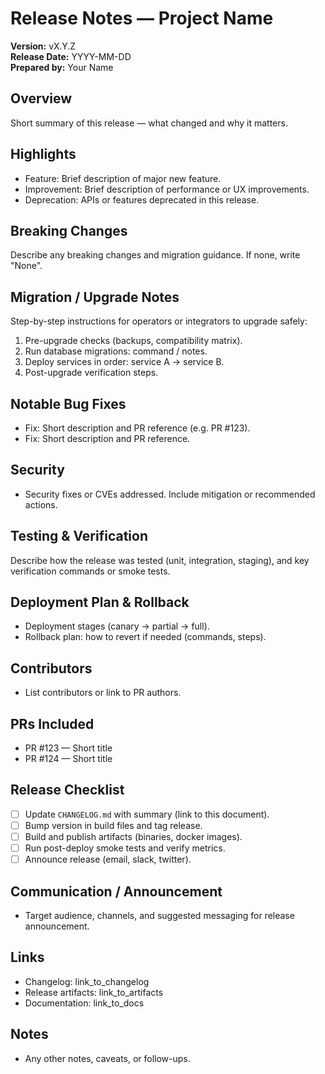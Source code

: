 # Release Notes — Project Name

**Version:** vX.Y.Z  
**Release Date:** YYYY-MM-DD  
**Prepared by:** Your Name

## Overview

Short summary of this release — what changed and why it matters.

## Highlights

- Feature: Brief description of major new feature.
- Improvement: Brief description of performance or UX improvements.
- Deprecation: APIs or features deprecated in this release.

## Breaking Changes

Describe any breaking changes and migration guidance. If none, write "None".

## Migration / Upgrade Notes

Step-by-step instructions for operators or integrators to upgrade safely:

1. Pre-upgrade checks (backups, compatibility matrix).
2. Run database migrations: command / notes.
3. Deploy services in order: service A → service B.
4. Post-upgrade verification steps.

## Notable Bug Fixes

- Fix: Short description and PR reference (e.g. PR #123).
- Fix: Short description and PR reference.

## Security

- Security fixes or CVEs addressed. Include mitigation or recommended actions.

## Testing & Verification

Describe how the release was tested (unit, integration, staging), and key verification commands or smoke tests.

## Deployment Plan & Rollback

- Deployment stages (canary → partial → full).
- Rollback plan: how to revert if needed (commands, steps).

## Contributors

- List contributors or link to PR authors.

## PRs Included

- PR #123 — Short title
- PR #124 — Short title

## Release Checklist

- [ ] Update `CHANGELOG.md` with summary (link to this document).
- [ ] Bump version in build files and tag release.
- [ ] Build and publish artifacts (binaries, docker images).
- [ ] Run post-deploy smoke tests and verify metrics.
- [ ] Announce release (email, slack, twitter).

## Communication / Announcement

- Target audience, channels, and suggested messaging for release announcement.

## Links

- Changelog: link_to_changelog
- Release artifacts: link_to_artifacts
- Documentation: link_to_docs

## Notes

- Any other notes, caveats, or follow-ups.
